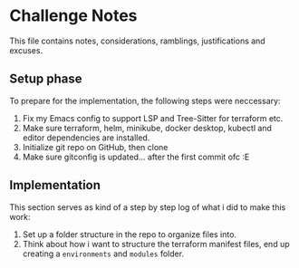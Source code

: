 # Challenge Notes

This file contains notes, considerations, ramblings, justifications and excuses.

## Setup phase

To prepare for the implementation, the following steps were neccessary:

 1. Fix my Emacs config to support LSP and Tree-Sitter for terraform etc.
 2. Make sure terraform, helm, minikube, docker desktop, kubectl and editor dependencies are installed.
 3. Initialize git repo on GitHub, then clone
 4. Make sure gitconfig is updated... after the first commit ofc :E

## Implementation

This section serves as kind of a step by step log of what i did to make this work:

 1. Set up a folder structure in the repo to organize files into.
 2. Think about how i want to structure the terraform manifest files, end up creating a `environments` and `modules` folder.
